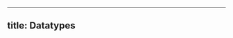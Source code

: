 <!--

DO NOT EDIT THIS FILE

Edit exercises_w_sol/datatypes/index.md, and run
make exercises/datatypes/index.md
instead.
-->

---
title: Datatypes
---